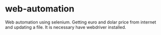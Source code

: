 # web-automation
Web automation using selenium. Getting euro and dolar price from internet and updating a file. It is necessary have webdriver installed.
